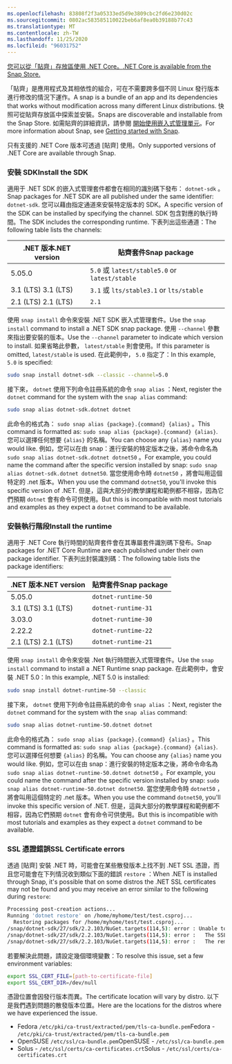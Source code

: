 ```yaml
---
ms.openlocfilehash: 83808f2f3a05333ed5d9e3809cbc2fd6e230d02c
ms.sourcegitcommit: 0802ac583585110022beb6af8ea0b39188b77c43
ms.translationtype: MT
ms.contentlocale: zh-TW
ms.lasthandoff: 11/25/2020
ms.locfileid: "96031752"
---
```


[<span data-ttu-id="e16c3-101">您可以從「貼齊」存放區使用 .NET Core。</span><span class="sxs-lookup"><span data-stu-id="e16c3-101">.NET Core is available from the Snap Store.</span></span>](https://snapcraft.io/dotnet-sdk)

<span data-ttu-id="e16c3-102">「貼齊」是應用程式及其相依性的組合，可在不需要跨多個不同 Linux 發行版本進行修改的情況下運作。</span><span class="sxs-lookup"><span data-stu-id="e16c3-102">A snap is a bundle of an app and its dependencies that works without modification across many different Linux distributions.</span></span> <span data-ttu-id="e16c3-103">快照可從貼齊存放區中探索並安裝。</span><span class="sxs-lookup"><span data-stu-id="e16c3-103">Snaps are discoverable and installable from the Snap Store.</span></span> <span data-ttu-id="e16c3-104">如需貼齊的詳細資訊，請參閱 [開始使用嵌入式管理單元](https://snapcraft.io/docs/getting-started)。</span><span class="sxs-lookup"><span data-stu-id="e16c3-104">For more information about Snap, see [Getting started with Snap](https://snapcraft.io/docs/getting-started).</span></span>

<span data-ttu-id="e16c3-105">只有支援的 .NET Core 版本可透過 [貼齊] 使用。</span><span class="sxs-lookup"><span data-stu-id="e16c3-105">Only supported versions of .NET Core are available through Snap.</span></span>

### <a name="install-the-sdk"></a><span data-ttu-id="e16c3-106">安裝 SDK</span><span class="sxs-lookup"><span data-stu-id="e16c3-106">Install the SDK</span></span>

<span data-ttu-id="e16c3-107">適用于 .NET SDK 的嵌入式管理套件都會在相同的識別碼下發布： `dotnet-sdk` 。</span><span class="sxs-lookup"><span data-stu-id="e16c3-107">Snap packages for .NET SDK are all published under the same identifier: `dotnet-sdk`.</span></span> <span data-ttu-id="e16c3-108">您可以藉由指定通道來安裝特定版本的 SDK。</span><span class="sxs-lookup"><span data-stu-id="e16c3-108">A specific version of the SDK can be installed by specifying the channel.</span></span> <span data-ttu-id="e16c3-109">SDK 包含對應的執行時間。</span><span class="sxs-lookup"><span data-stu-id="e16c3-109">The SDK includes the corresponding runtime.</span></span> <span data-ttu-id="e16c3-110">下表列出這些通道：</span><span class="sxs-lookup"><span data-stu-id="e16c3-110">The following table lists the channels:</span></span>

| <span data-ttu-id="e16c3-111">.NET 版本</span><span class="sxs-lookup"><span data-stu-id="e16c3-111">.NET version</span></span> | <span data-ttu-id="e16c3-112">貼齊套件</span><span class="sxs-lookup"><span data-stu-id="e16c3-112">Snap package</span></span>             |
|--------------|--------------------------|
| <span data-ttu-id="e16c3-113">5.0</span><span class="sxs-lookup"><span data-stu-id="e16c3-113">5.0</span></span>          | <span data-ttu-id="e16c3-114">`5.0` 或 `latest/stable`</span><span class="sxs-lookup"><span data-stu-id="e16c3-114">`5.0` or `latest/stable`</span></span> |
| <span data-ttu-id="e16c3-115">3.1 (LTS) </span><span class="sxs-lookup"><span data-stu-id="e16c3-115">3.1 (LTS)</span></span>    | <span data-ttu-id="e16c3-116">`3.1` 或 `lts/stable`</span><span class="sxs-lookup"><span data-stu-id="e16c3-116">`3.1` or `lts/stable`</span></span>    |
| <span data-ttu-id="e16c3-117">2.1 (LTS) </span><span class="sxs-lookup"><span data-stu-id="e16c3-117">2.1 (LTS)</span></span>    | `2.1`                    |

<span data-ttu-id="e16c3-118">使用 `snap install` 命令來安裝 .NET SDK 嵌入式管理套件。</span><span class="sxs-lookup"><span data-stu-id="e16c3-118">Use the `snap install` command to install a .NET SDK snap package.</span></span> <span data-ttu-id="e16c3-119">使用 `--channel` 參數來指出要安裝的版本。</span><span class="sxs-lookup"><span data-stu-id="e16c3-119">Use the `--channel` parameter to indicate which version to install.</span></span> <span data-ttu-id="e16c3-120">如果省略此參數， `latest/stable` 則會使用。</span><span class="sxs-lookup"><span data-stu-id="e16c3-120">If this parameter is omitted, `latest/stable` is used.</span></span> <span data-ttu-id="e16c3-121">在此範例中， `5.0` 指定了：</span><span class="sxs-lookup"><span data-stu-id="e16c3-121">In this example, `5.0` is specified:</span></span>

```bash
sudo snap install dotnet-sdk --classic --channel=5.0
```

<span data-ttu-id="e16c3-122">接下來， `dotnet` 使用下列命令註冊系統的命令 `snap alias` ：</span><span class="sxs-lookup"><span data-stu-id="e16c3-122">Next, register the `dotnet` command for the system with the `snap alias` command:</span></span>

```bash
sudo snap alias dotnet-sdk.dotnet dotnet
```

<span data-ttu-id="e16c3-123">此命令的格式為： `sudo snap alias {package}.{command} {alias}` 。</span><span class="sxs-lookup"><span data-stu-id="e16c3-123">This command is formatted as: `sudo snap alias {package}.{command} {alias}`.</span></span> <span data-ttu-id="e16c3-124">您可以選擇任何想要 `{alias}` 的名稱。</span><span class="sxs-lookup"><span data-stu-id="e16c3-124">You can choose any `{alias}` name you would like.</span></span> <span data-ttu-id="e16c3-125">例如，您可以在由 snap：進行安裝的特定版本之後，將命令命名為 `sudo snap alias dotnet-sdk.dotnet dotnet50` 。</span><span class="sxs-lookup"><span data-stu-id="e16c3-125">For example, you could name the command after the specific version installed by snap: `sudo snap alias dotnet-sdk.dotnet dotnet50`.</span></span> <span data-ttu-id="e16c3-126">當您使用命令時 `dotnet50` ，將會叫用這個特定的 .net 版本。</span><span class="sxs-lookup"><span data-stu-id="e16c3-126">When you use the command `dotnet50`, you'll invoke this specific version of .NET.</span></span> <span data-ttu-id="e16c3-127">但是，這與大部分的教學課程和範例都不相容，因為它們預期 `dotnet` 會有命令可供使用。</span><span class="sxs-lookup"><span data-stu-id="e16c3-127">But this is incompatible with most tutorials and examples as they expect a `dotnet` command to be available.</span></span>

### <a name="install-the-runtime"></a><span data-ttu-id="e16c3-128">安裝執行階段</span><span class="sxs-lookup"><span data-stu-id="e16c3-128">Install the runtime</span></span>

<span data-ttu-id="e16c3-129">適用于 .NET Core 執行時間的貼齊套件會在其專屬套件識別碼下發布。</span><span class="sxs-lookup"><span data-stu-id="e16c3-129">Snap packages for .NET Core Runtime are each published under their own package identifier.</span></span> <span data-ttu-id="e16c3-130">下表列出封裝識別碼：</span><span class="sxs-lookup"><span data-stu-id="e16c3-130">The following table lists the package identifiers:</span></span>

| <span data-ttu-id="e16c3-131">.NET 版本</span><span class="sxs-lookup"><span data-stu-id="e16c3-131">.NET version</span></span>      | <span data-ttu-id="e16c3-132">貼齊套件</span><span class="sxs-lookup"><span data-stu-id="e16c3-132">Snap package</span></span>        |
|-------------------|---------------------|
| <span data-ttu-id="e16c3-133">5.0</span><span class="sxs-lookup"><span data-stu-id="e16c3-133">5.0</span></span>               | `dotnet-runtime-50` |
| <span data-ttu-id="e16c3-134">3.1 (LTS) </span><span class="sxs-lookup"><span data-stu-id="e16c3-134">3.1 (LTS)</span></span>         | `dotnet-runtime-31` |
| <span data-ttu-id="e16c3-135">3.0</span><span class="sxs-lookup"><span data-stu-id="e16c3-135">3.0</span></span>               | `dotnet-runtime-30` |
| <span data-ttu-id="e16c3-136">2.2</span><span class="sxs-lookup"><span data-stu-id="e16c3-136">2.2</span></span>               | `dotnet-runtime-22` |
| <span data-ttu-id="e16c3-137">2.1 (LTS) </span><span class="sxs-lookup"><span data-stu-id="e16c3-137">2.1 (LTS)</span></span>         | `dotnet-runtime-21` |

<span data-ttu-id="e16c3-138">使用 `snap install` 命令來安裝 .Net 執行時間嵌入式管理套件。</span><span class="sxs-lookup"><span data-stu-id="e16c3-138">Use the `snap install` command to install a .NET Runtime snap package.</span></span> <span data-ttu-id="e16c3-139">在此範例中，會安裝 .NET 5.0：</span><span class="sxs-lookup"><span data-stu-id="e16c3-139">In this example, .NET 5.0 is installed:</span></span>

```bash
sudo snap install dotnet-runtime-50 --classic
```

<span data-ttu-id="e16c3-140">接下來， `dotnet` 使用下列命令註冊系統的命令 `snap alias` ：</span><span class="sxs-lookup"><span data-stu-id="e16c3-140">Next, register the `dotnet` command for the system with the `snap alias` command:</span></span>

```bash
sudo snap alias dotnet-runtime-50.dotnet dotnet
```

<span data-ttu-id="e16c3-141">此命令的格式為： `sudo snap alias {package}.{command} {alias}` 。</span><span class="sxs-lookup"><span data-stu-id="e16c3-141">This command is formatted as: `sudo snap alias {package}.{command} {alias}`.</span></span> <span data-ttu-id="e16c3-142">您可以選擇任何想要 `{alias}` 的名稱。</span><span class="sxs-lookup"><span data-stu-id="e16c3-142">You can choose any `{alias}` name you would like.</span></span> <span data-ttu-id="e16c3-143">例如，您可以在由 snap：進行安裝的特定版本之後，將命令命名為 `sudo snap alias dotnet-runtime-50.dotnet dotnet50` 。</span><span class="sxs-lookup"><span data-stu-id="e16c3-143">For example, you could name the command after the specific version installed by snap: `sudo snap alias dotnet-runtime-50.dotnet dotnet50`.</span></span> <span data-ttu-id="e16c3-144">當您使用命令時 `dotnet50` ，將會叫用這個特定的 .net 版本。</span><span class="sxs-lookup"><span data-stu-id="e16c3-144">When you use the command `dotnet50`, you'll invoke this specific version of .NET.</span></span> <span data-ttu-id="e16c3-145">但是，這與大部分的教學課程和範例都不相容，因為它們預期 `dotnet` 會有命令可供使用。</span><span class="sxs-lookup"><span data-stu-id="e16c3-145">But this is incompatible with most tutorials and examples as they expect a `dotnet` command to be available.</span></span>

### <a name="ssl-certificate-errors"></a><span data-ttu-id="e16c3-146">SSL 憑證錯誤</span><span class="sxs-lookup"><span data-stu-id="e16c3-146">SSL Certificate errors</span></span>

<span data-ttu-id="e16c3-147">透過 [貼齊] 安裝 .NET 時，可能會在某些散發版本上找不到 .NET SSL 憑證，而且您可能會在下列情況收到類似下面的錯誤 `restore` ：</span><span class="sxs-lookup"><span data-stu-id="e16c3-147">When .NET is installed through Snap, it's possible that on some distros the .NET SSL certificates may not be found and you may receive an error similar to the following during `restore`:</span></span>

```bash
Processing post-creation actions...
Running 'dotnet restore' on /home/myhome/test/test.csproj...
  Restoring packages for /home/myhome/test/test.csproj...
/snap/dotnet-sdk/27/sdk/2.2.103/NuGet.targets(114,5): error : Unable to load the service index for source https://api.nuget.org/v3/index.json. [/home/myhome/test/test.csproj]
/snap/dotnet-sdk/27/sdk/2.2.103/NuGet.targets(114,5): error :   The SSL connection could not be established, see inner exception. [/home/myhome/test/test.csproj]
/snap/dotnet-sdk/27/sdk/2.2.103/NuGet.targets(114,5): error :   The remote certificate is invalid according to the validation procedure. [/home/myhome/test/test.csproj]
```

<span data-ttu-id="e16c3-148">若要解決此問題，請設定幾個環境變數：</span><span class="sxs-lookup"><span data-stu-id="e16c3-148">To resolve this issue, set a few environment variables:</span></span>

```bash
export SSL_CERT_FILE=[path-to-certificate-file]
export SSL_CERT_DIR=/dev/null
```

<span data-ttu-id="e16c3-149">憑證位置會因發行版本而異。</span><span class="sxs-lookup"><span data-stu-id="e16c3-149">The certificate location will vary by distro.</span></span> <span data-ttu-id="e16c3-150">以下是我們遇到問題的散發版本位置。</span><span class="sxs-lookup"><span data-stu-id="e16c3-150">Here are the locations for the distros where we have experienced the issue.</span></span>

* <span data-ttu-id="e16c3-151">Fedora `/etc/pki/ca-trust/extracted/pem/tls-ca-bundle.pem`</span><span class="sxs-lookup"><span data-stu-id="e16c3-151">Fedora - `/etc/pki/ca-trust/extracted/pem/tls-ca-bundle.pem`</span></span>
* <span data-ttu-id="e16c3-152">OpenSUSE `/etc/ssl/ca-bundle.pem`</span><span class="sxs-lookup"><span data-stu-id="e16c3-152">OpenSUSE - `/etc/ssl/ca-bundle.pem`</span></span>
* <span data-ttu-id="e16c3-153">Solus - `/etc/ssl/certs/ca-certificates.crt`</span><span class="sxs-lookup"><span data-stu-id="e16c3-153">Solus - `/etc/ssl/certs/ca-certificates.crt`</span></span>
